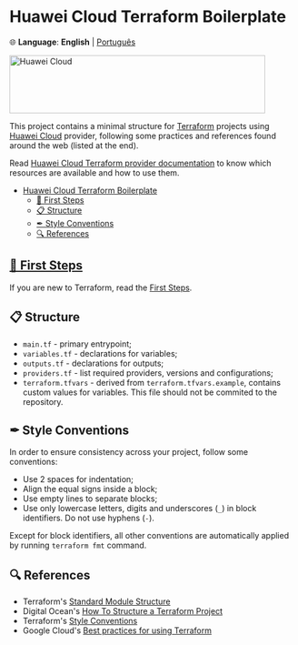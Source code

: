 # Huawei Cloud Terraform Boilerplate

🌐 **Language**: **English** | [Português](./README.pt.md)

<!-- markdownlint-disable MD033 -->
<a href="https://www.huaweicloud.com/intl/en-us" target="_blank">
  <img src="https://console-static.huaweicloud.com/static/authui/20210202115135/public/custom/images/logo-en.svg"
    alt="Huawei Cloud" width="450px" height="102px">
</a>

This project contains a minimal structure for [Terraform](https://developer.hashicorp.com/terraform/docs)
projects using [Huawei Cloud](https://www.huaweicloud.com/intl/en-us) provider,
following some practices and references found around the web (listed at the end).

Read [Huawei Cloud Terraform provider documentation](https://registry.terraform.io/providers/huaweicloud/huaweicloud/latest/docs)
to know which resources are available and how to use them.

- [Huawei Cloud Terraform Boilerplate](#huawei-cloud-terraform-boilerplate)
  - [👣 First Steps](#-first-steps)
  - [📋 Structure](#-structure)
  - [✒ Style Conventions](#-style-conventions)
  - [🔍 References](#-references)

## [👣 First Steps](./doc/FIRST_STEPS.md)

If you are new to Terraform, read the [First Steps](./doc/FIRST_STEPS.md).

## 📋 Structure

- `main.tf` - primary entrypoint;
- `variables.tf` - declarations for variables;
- `outputs.tf` - declarations for outputs;
- `providers.tf` - list required providers, versions and configurations;
- `terraform.tfvars` - derived from `terraform.tfvars.example`, contains custom
  values for variables. This file should not be commited to the repository.

## ✒ Style Conventions

In order to ensure consistency across your project, follow some conventions:

- Use 2 spaces for indentation;
- Align the equal signs inside a block;
- Use empty lines to separate blocks;
- Use only lowercase letters, digits and underscores (`_`) in block
  identifiers. Do not use hyphens (`-`).

Except for block identifiers, all other conventions are automatically applied
by running `terraform fmt` command.

## 🔍 References

- Terraform's [Standard Module Structure](https://developer.hashicorp.com/terraform/language/modules/develop/structure)
- Digital Ocean's [How To Structure a Terraform Project](https://www.digitalocean.com/community/tutorials/how-to-structure-a-terraform-project)
- Terraform's [Style Conventions](https://developer.hashicorp.com/terraform/language/syntax/style)
- Google Cloud's [Best practices for using Terraform](https://cloud.google.com/docs/terraform/best-practices-for-terraform)
